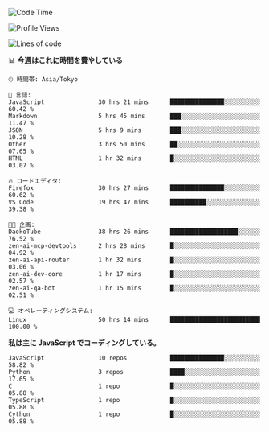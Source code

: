 <!--START_SECTION:waka-->
![Code Time](http://img.shields.io/badge/Code%20Time-270%20hrs%2054%20mins-blue)

![Profile Views](http://img.shields.io/badge/%E3%83%97%E3%83%AD%E3%83%95%E3%82%A3%E3%83%BC%E3%83%AB%E3%83%93%E3%83%A5%E3%83%BC-3-blue)

![Lines of code](https://img.shields.io/badge/%E3%80%8CHello%20World%E3%80%8D%E3%81%8B%E3%82%89%E3%80%81%E7%A7%81%E3%81%AF%E3%81%93%E3%81%86%E6%9B%B8%E3%81%84%E3%81%9F-240.9%20thousand%20%E3%82%B3%E3%83%BC%E3%83%89%E8%A1%8C-blue)

📊 **今週はこれに時間を費やしている** 

```text
🕑︎ 時間帯: Asia/Tokyo

💬 言語: 
JavaScript               30 hrs 21 mins      ███████████████░░░░░░░░░░   60.42 % 
Markdown                 5 hrs 45 mins       ███░░░░░░░░░░░░░░░░░░░░░░   11.47 % 
JSON                     5 hrs 9 mins        ███░░░░░░░░░░░░░░░░░░░░░░   10.28 % 
Other                    3 hrs 50 mins       ██░░░░░░░░░░░░░░░░░░░░░░░   07.65 % 
HTML                     1 hr 32 mins        █░░░░░░░░░░░░░░░░░░░░░░░░   03.07 % 

🔥 コードエディタ: 
Firefox                  30 hrs 27 mins      ███████████████░░░░░░░░░░   60.62 % 
VS Code                  19 hrs 47 mins      ██████████░░░░░░░░░░░░░░░   39.38 % 

🐱‍💻 企画: 
DaokoTube                38 hrs 26 mins      ███████████████████░░░░░░   76.52 % 
zen-ai-mcp-devtools      2 hrs 28 mins       █░░░░░░░░░░░░░░░░░░░░░░░░   04.92 % 
zen-ai-api-router        1 hr 32 mins        █░░░░░░░░░░░░░░░░░░░░░░░░   03.06 % 
zen-ai-dev-core          1 hr 17 mins        █░░░░░░░░░░░░░░░░░░░░░░░░   02.57 % 
zen-ai-qa-bot            1 hr 15 mins        █░░░░░░░░░░░░░░░░░░░░░░░░   02.51 % 

💻 オペレーティングシステム: 
Linux                    50 hrs 14 mins      █████████████████████████   100.00 % 
```

**私は主に JavaScript でコーディングしている。** 

```text
JavaScript               10 repos            ███████████████░░░░░░░░░░   58.82 % 
Python                   3 repos             ████░░░░░░░░░░░░░░░░░░░░░   17.65 % 
C                        1 repo              █░░░░░░░░░░░░░░░░░░░░░░░░   05.88 % 
TypeScript               1 repo              █░░░░░░░░░░░░░░░░░░░░░░░░   05.88 % 
Cython                   1 repo              █░░░░░░░░░░░░░░░░░░░░░░░░   05.88 % 
```




<!--END_SECTION:waka-->

